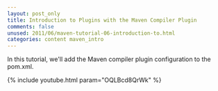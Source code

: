 ```yaml
---
layout: post_only
title: Introduction to Plugins with the Maven Compiler Plugin
comments: false
unused: 2011/06/maven-tutorial-06-introduction-to.html
categories: content maven_intro
---
```


In this tutorial, we'll add the Maven compiler plugin configuration to the pom.xml.

{% include youtube.html param="OQLBcd8QrWk" %}
